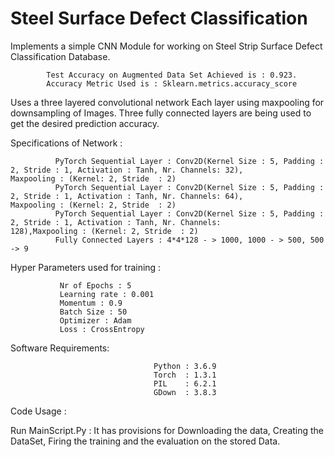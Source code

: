 # Steel Surface Defect Classification

Implements a simple CNN Module for working on Steel Strip Surface Defect Classification Database.
            
            Test Accuracy on Augmented Data Set Achieved is : 0.923.
            Accuracy Metric Used is : Sklearn.metrics.accuracy_score
          
Uses a three layered convolutional network Each layer using maxpooling for downsampling of Images. Three fully connected layers are being used to get the desired prediction accuracy.


Specifications of Network :

              PyTorch Sequential Layer : Conv2D(Kernel Size : 5, Padding : 2, Stride : 1, Activation : Tanh, Nr. Channels: 32),               Maxpooling : (Kernel: 2, Stride  : 2)
              PyTorch Sequential Layer : Conv2D(Kernel Size : 5, Padding : 2, Stride : 1, Activation : Tanh, Nr. Channels: 64),               Maxpooling : (Kernel: 2, Stride  : 2)
              PyTorch Sequential Layer : Conv2D(Kernel Size : 5, Padding : 2, Stride : 1, Activation : Tanh, Nr. Channels:                    128),Maxpooling : (Kernel: 2, Stride  : 2)
              Fully Connected Layers : 4*4*128 - > 1000, 1000 - > 500, 500 -> 9
              
 Hyper Parameters used for training :
               
               Nr of Epochs : 5
               Learning rate : 0.001
               Momentum : 0.9
               Batch Size : 50
               Optimizer : Adam
               Loss : CrossEntropy

               
Software Requirements:

                                    Python : 3.6.9
                                    Torch  : 1.3.1
                                    PIL    : 6.2.1
                                    GDown  : 3.8.3 
Code Usage :

Run MainScript.Py : It has provisions for Downloading the data, Creating the DataSet, Firing the training and the evaluation on the stored Data.
